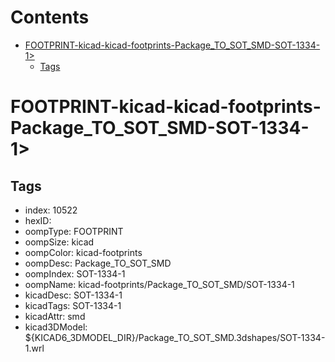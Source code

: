 



Contents
========

* [FOOTPRINT-kicad-kicad-footprints-Package_TO_SOT_SMD-SOT-1334-1>](#footprint-kicad-kicad-footprints-package_to_sot_smd-sot-1334-1)
	* [Tags](#tags)

# FOOTPRINT-kicad-kicad-footprints-Package_TO_SOT_SMD-SOT-1334-1>

## Tags

- index: 10522
- hexID: 
- oompType: FOOTPRINT
- oompSize: kicad
- oompColor: kicad-footprints
- oompDesc: Package_TO_SOT_SMD
- oompIndex: SOT-1334-1
- oompName: kicad-footprints/Package_TO_SOT_SMD/SOT-1334-1
- kicadDesc: SOT-1334-1
- kicadTags: SOT-1334-1
- kicadAttr: smd
- kicad3DModel: ${KICAD6_3DMODEL_DIR}/Package_TO_SOT_SMD.3dshapes/SOT-1334-1.wrl

